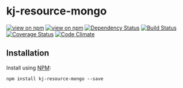 # kj-resource-mongo
[![view on npm](http://img.shields.io/npm/v/kj-resource-mongo.svg)](https://www.npmjs.org/package/kj-resource-mongo)
[![view on npm](https://img.shields.io/npm/dm/kj-resource-mongo.svg)](https://www.npmjs.org/package/kj-resource-mongo)
[![Dependency Status](https://david-dm.org/ronelliott/kj-resource-mongo.svg)](https://david-dm.org/ronelliott/kj-resource-mongo)
[![Build Status](https://travis-ci.org/ronelliott/kj-resource-mongo.png)](https://travis-ci.org/ronelliott/kj-resource-mongo)
[![Coverage Status](https://coveralls.io/repos/ronelliott/kj-resource-mongo/badge.svg?branch=master)](https://coveralls.io/r/ronelliott/kj-resource-mongo?branch=master)
[![Code Climate](https://codeclimate.com/github/ronelliott/kj-resource-mongo/badges/gpa.svg)](https://codeclimate.com/github/ronelliott/kj-resource-mongo)


## Installation
Install using [NPM](https://github.com/isaacs/npm):

    npm install kj-resource-mongo --save
